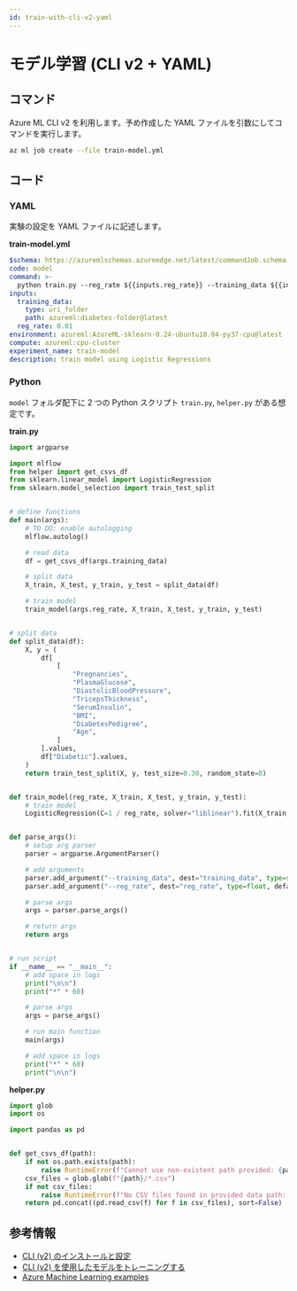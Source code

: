 ```yaml
---
id: train-with-cli-v2-yaml
---
```


# モデル学習 (CLI v2 + YAML)

## コマンド
Azure ML CLI v2 を利用します。予め作成した YAML ファイルを引数にしてコマンドを実行します。

```bash
az ml job create --file train-model.yml
```

## コード
### YAML
実験の設定を YAML ファイルに記述します。

**train-model.yml**

```yaml
$schema: https://azuremlschemas.azureedge.net/latest/commandJob.schema.json
code: model
command: >-
  python train.py --reg_rate ${{inputs.reg_rate}} --training_data ${{inputs.training_data}}
inputs:
  training_data:
    type: uri_folder
    path: azureml:diabetes-folder@latest
  reg_rate: 0.01
environment: azureml:AzureML-sklearn-0.24-ubuntu18.04-py37-cpu@latest
compute: azureml:cpu-cluster
experiment_name: train-model
description: train model using Logistic Regressions
```

### Python
`model` フォルダ配下に 2 つの Python スクリプト `train.py`, `helper.py` がある想定です。

**train.py**

```python
import argparse

import mlflow
from helper import get_csvs_df
from sklearn.linear_model import LogisticRegression
from sklearn.model_selection import train_test_split


# define functions
def main(args):
    # TO DO: enable autologging
    mlflow.autolog()

    # read data
    df = get_csvs_df(args.training_data)

    # split data
    X_train, X_test, y_train, y_test = split_data(df)

    # train model
    train_model(args.reg_rate, X_train, X_test, y_train, y_test)


# split data
def split_data(df):
    X, y = (
        df[
            [
                "Pregnancies",
                "PlasmaGlucose",
                "DiastolicBloodPressure",
                "TricepsThickness",
                "SerumInsulin",
                "BMI",
                "DiabetesPedigree",
                "Age",
            ]
        ].values,
        df["Diabetic"].values,
    )
    return train_test_split(X, y, test_size=0.30, random_state=0)


def train_model(reg_rate, X_train, X_test, y_train, y_test):
    # train model
    LogisticRegression(C=1 / reg_rate, solver="liblinear").fit(X_train, y_train)


def parse_args():
    # setup arg parser
    parser = argparse.ArgumentParser()

    # add arguments
    parser.add_argument("--training_data", dest="training_data", type=str)
    parser.add_argument("--reg_rate", dest="reg_rate", type=float, default=0.01)

    # parse args
    args = parser.parse_args()

    # return args
    return args


# run script
if __name__ == "__main__":
    # add space in logs
    print("\n\n")
    print("*" * 60)

    # parse args
    args = parse_args()

    # run main function
    main(args)

    # add space in logs
    print("*" * 60)
    print("\n\n")
```

**helper.py**

```python
import glob
import os

import pandas as pd


def get_csvs_df(path):
    if not os.path.exists(path):
        raise RuntimeError(f"Cannot use non-existent path provided: {path}")
    csv_files = glob.glob(f"{path}/*.csv")
    if not csv_files:
        raise RuntimeError(f"No CSV files found in provided data path: {path}")
    return pd.concat((pd.read_csv(f) for f in csv_files), sort=False)
```


## 参考情報
- [CLI (v2) のインストールと設定](https://docs.microsoft.com/ja-JP/azure/machine-learning/how-to-configure-cli?tabs=public)
- [CLI (v2) を使用したモデルをトレーニングする](https://docs.microsoft.com/ja-jp/azure/machine-learning/how-to-train-cli)
- [Azure Machine Learning examples](https://github.com/Azure/azureml-examples)